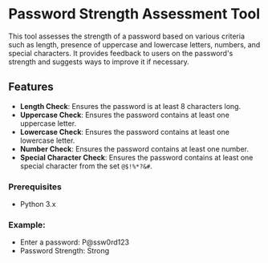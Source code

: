# Password Strength Assessment Tool

This tool assesses the strength of a password based on various criteria such as length, presence of uppercase and lowercase letters, numbers, and special characters. It provides feedback to users on the password's strength and suggests ways to improve it if necessary.

## Features

- **Length Check**: Ensures the password is at least 8 characters long.
- **Uppercase Check**: Ensures the password contains at least one uppercase letter.
- **Lowercase Check**: Ensures the password contains at least one lowercase letter.
- **Number Check**: Ensures the password contains at least one number.
- **Special Character Check**: Ensures the password contains at least one special character from the set `@$!%*?&#`.

### Prerequisites

- Python 3.x
### Example:
- Enter a password: P@ssw0rd123
- Password Strength: Strong
